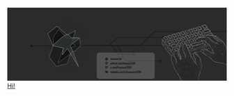 [![honey2339](https://raw.githubusercontent.com/Honey2339/honey2339/refs/heads/main/image/banner.png)](https://www.prasoon.lol/)
<a href="https://www.prasoon.lol" target="_blank">Hi!</a>
